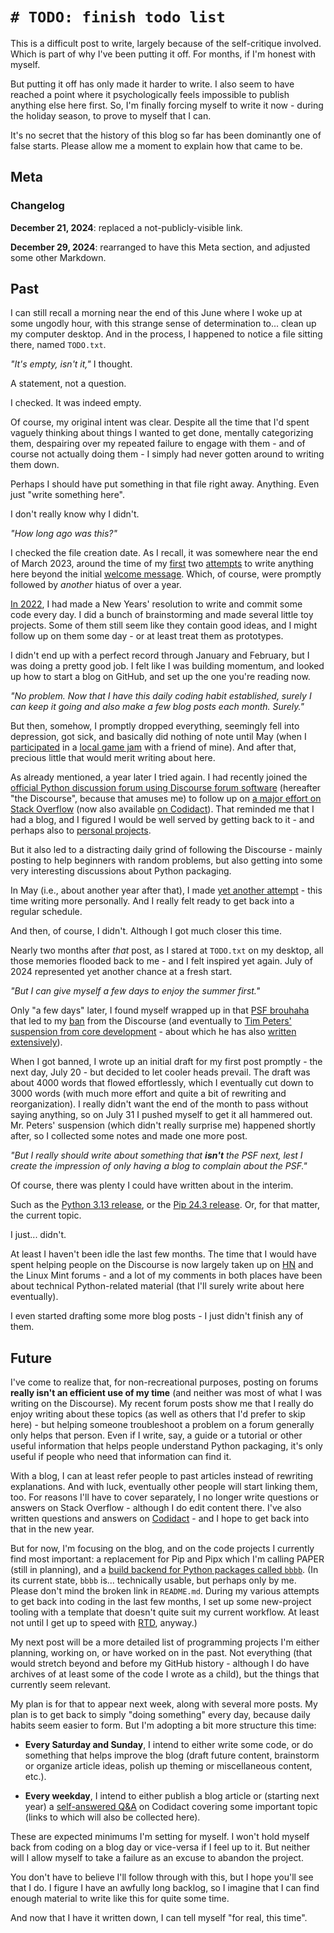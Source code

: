 <!--
.. title:  `# TODO: finish todo list`
.. date:   2024-12-20
.. category: meta
-->

# `# TODO: finish todo list`

This is a difficult post to write, largely because of the self-critique involved. Which is part of why I've been putting it off. For months, if I'm honest with myself.

But putting it off has only made it harder to write. I also seem to have reached a point where it psychologically feels impossible to publish anything else here first. So, I'm finally forcing myself to write it now - during the holiday season, to prove to myself that I can.

It's no secret that the history of this blog so far has been dominantly one of false starts. Please allow me a moment to explain how that came to be.

<!-- TEASER_END -->

## Meta

### Changelog

**December 21, 2024**: replaced a not-publicly-visible link.

**December 29, 2024**: rearranged to have this Meta section, and adjusted some other Markdown.

## Past

I can still recall a morning near the end of this June where I woke up at some ungodly hour, with this strange sense of determination to... clean up my computer desktop. And in the process, I happened to notice a file sitting there, named `TODO.txt`.

*"It's empty, isn't it,"* I thought.

A statement, not a question.

I checked. It was indeed empty.

Of course, my original intent was clear. Despite all the time that I'd spent vaguely thinking about things I wanted to get done, mentally categorizing them, despairing over my repeated failure to engage with them - and of course not actually doing them - I simply had never gotten around to writing them down.

Perhaps I should have put something in that file right away. Anything. Even just "write something here".

I don't really know why I didn't.

*"How long ago was this?"*

I checked the file creation date. As I recall, it was somewhere near the end of March 2023, around the time of my [first](/python-standard-library/2023/04/06/timing.html) two [attempts](/meta/2023/04/09/ah-yes-im-back-by-the-way.html) to write anything here beyond the initial [welcome message](/meta/2022/03/02/welcome.html). Which, of course, were promptly followed by *another* hiatus of over a year.

[In 2022](https://github.com/zahlman?tab=overview&from=2022-12-01&to=2022-12-31), I had made a New Years' resolution to write and commit some code every day. I did a bunch of brainstorming and made several little toy projects. Some of them still seem like they contain good ideas, and I might follow up on them some day - or at least treat them as prototypes.

I didn't end up with a perfect record through January and February, but I was doing a pretty good job. I felt like I was building momentum, and looked up how to start a blog on GitHub, and set up the one you're reading now.

*"No problem. Now that I have this daily coding habit established, surely I can keep it going and also make a few blog posts each month. Surely."*

But then, somehow, I promptly dropped everything, seemingly fell into depression, got sick, and basically did nothing of note until May (when I [participated](https://acidcube.itch.io/rod-one-out) in a [local game jam](https://www.tojam.ca/) with a friend of mine). And after that, precious little that would merit writing about here.

As already mentioned, a year later I tried again. I had recently joined the [official Python discussion forum using Discourse forum software](https://discuss.python.org) (hereafter "the Discourse", because that amuses me) to follow up on [a major effort on Stack Overflow](https://stackoverflow.com/questions/76105218) (now also available [on Codidact](https://software.codidact.com/posts/291791)). That reminded me that I had a blog, and I figured I would be well served by getting back to it - and perhaps also to [personal projects](https://github.com/zahlman/data).

But it also led to a distracting daily grind of following the Discourse - mainly posting to help beginners with random problems, but also getting into some very interesting discussions about Python packaging.

In May (i.e., about another year after that), I made [yet another attempt](/misc/2024/05/09/where-ive-been.html) - this time writing more personally. And I really felt ready to get back into a regular schedule.

And then, of course, I didn't. Although I got much closer this time.

Nearly two months after *that* post, as I stared at `TODO.txt` on my desktop, all those memories flooded back to me - and I felt inspired yet again. July of 2024 represented yet another chance at a fresh start.

*"But I can give myself a few days to enjoy the summer first."*

Only "a few days" later, I found myself wrapped up in that [PSF brouhaha](/politics/the-psf/2024/07/31/an-open-letter-to-the-psf-coc-wg.html) that led to my [ban](/dpo_archive) from the Discourse (and eventually to [Tim Peters' suspension from core development](/politics/the-psf/2024/08/10/open-letter-psf-coc-wg-addendum-1-tim-peters.html) - about which he has also [written extensively](https://tim-one.github.io/psf/)).

When I got banned, I wrote up an initial draft for my first post promptly - the next day, July 20 - but decided to let cooler heads prevail. The draft was about 4000 words that flowed effortlessly, which I eventually cut down to 3000 words (with much more effort and quite a bit of rewriting and reorganization). I really didn't want the end of the month to pass without saying anything, so on July 31 I pushed myself to get it all hammered out. Mr. Peters' suspension (which didn't really surprise me) happened shortly after, so I collected some notes and made one more post.

*"But I really should write about something that **isn't** the PSF next, lest I create the impression of only having a blog to complain about the PSF."*

Of course, there was plenty I could have written about in the interim. 

Such as the [Python 3.13 release](https://www.python.org/downloads/release/python-3130/), or the [Pip 24.3 release](https://pip.pypa.io/en/stable/news/#v24-3-1). Or, for that matter, the current topic.

I just... didn't.

At least I haven't been idle the last few months. The time that I would have spent helping people on the Discourse is now largely taken up on [HN](https://news.ycombinator.com) and the Linux Mint forums - and a lot of my comments in both places have been about technical Python-related material (that I'll surely write about here eventually).

I even started drafting some more blog posts - I just didn't finish any of them.

## Future

I've come to realize that, for non-recreational purposes, posting on forums **really isn't an efficient use of my time** (and neither was most of what I was writing on the Discourse). My recent forum posts show me that I really do enjoy writing about these topics (as well as others that I'd prefer to skip here) - but helping someone troubleshoot a problem on a forum generally only helps that person. Even if I write, say, a guide or a tutorial or other useful information that helps people understand Python packaging, it's only useful if people who need that information can find it.

With a blog, I can at least refer people to past articles instead of rewriting explanations. And with luck, eventually other people will start linking them, too. For reasons I'll have to cover separately, I no longer write questions or answers on Stack Overflow - although I do edit content there. I've also written questions and answers on [Codidact](https://codidact.com) - and I hope to get back into that in the new year.

But for now, I'm focusing on the blog, and on the code projects I currently find most important: a replacement for Pip and Pipx which I'm calling PAPER (still in planning), and a [build backend for Python packages called `bbbb`](https://github.com/zahlman/bbbb/). (In its current state, `bbbb` is... technically usable, but perhaps only by me. Please don't mind the broken link in `README.md`. During my various attempts to get back into coding in the last few months, I set up some new-project tooling with a template that doesn't quite suit my current workflow. At least not until I get up to speed with [RTD](https://about.readthedocs.com/), anyway.)

<!-- TODO update previous when bbbb is in better shape. -->

My next post will be a more detailed list of programming projects I'm either planning, working on, or have worked on in the past. Not everything (that would stretch beyond and before my GitHub history - although I do have archives of at least some of the code I wrote as a child), but the things that currently seem relevant.

My plan is for that to appear next week, along with several more posts. My plan is to get back to simply "doing something" every day, because daily habits seem easier to form. But I'm adopting a bit more structure this time:

* **Every Saturday and Sunday**, I intend to either write some code, or do something that helps improve the blog (draft future content, brainstorm or organize article ideas, polish up theming or miscellaneous content, etc.).

* **Every weekday**, I intend to either publish a blog article or (starting next year) a [self-answered Q&A](https://meta.stackoverflow.com/questions/426205) on Codidact covering some important topic (links to which will also be collected here).

These are expected minimums I'm setting for myself. I won't hold myself back from coding on a blog day or vice-versa if I feel up to it. But neither will I allow myself to take a failure as an excuse to abandon the project.

You don't have to believe I'll follow through with this, but I hope you'll see that I do. I figure I have an awfully long backlog, so I imagine that I can find enough material to write like this for quite some time.

And now that I have it written down, I can tell myself "for real, this time".
